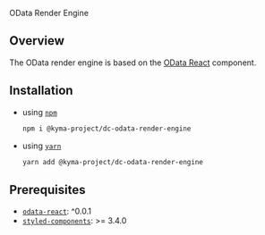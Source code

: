 OData Render Engine

## Overview

The OData render engine is based on the [OData React](https://github.com/kyma-incubator/documentation-component/tree/master/packages/odata-react) component.

## Installation

- using [`npm`](https://www.npmjs.com/)
  ``` bash
  npm i @kyma-project/dc-odata-render-engine
  ```

- using [`yarn`](https://yarnpkg.com/en/)
  ``` bash
  yarn add @kyma-project/dc-odata-render-engine
  ```

## Prerequisites

- [`odata-react`](https://github.com/kyma-incubator/documentation-component/tree/master/packages/odata-react): ^0.0.1
- [`styled-components`](https://github.com/styled-components/styled-components): >= 3.4.0
